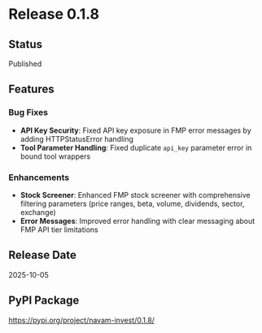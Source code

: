 # Release 0.1.8

## Status
Published

## Features

### Bug Fixes
- **API Key Security**: Fixed API key exposure in FMP error messages by adding HTTPStatusError handling
- **Tool Parameter Handling**: Fixed duplicate `api_key` parameter error in bound tool wrappers

### Enhancements
- **Stock Screener**: Enhanced FMP stock screener with comprehensive filtering parameters (price ranges, beta, volume, dividends, sector, exchange)
- **Error Messages**: Improved error handling with clear messaging about FMP API tier limitations

## Release Date
2025-10-05

## PyPI Package
https://pypi.org/project/navam-invest/0.1.8/
